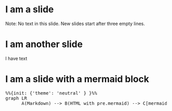 # I am a slide

Note:
No text in this slide.
New slides start after three empty lines.



# I am another slide

I have text



# I am a slide with a mermaid block

<pre class="mermaid">
%%{init: {'theme': 'neutral' } }%%
graph LR
      A(Markdown) --> B(HTML with pre.mermaid) --> C[mermaid.js] --> D(Updated DOM with mermaid SVG graphic)
</pre>